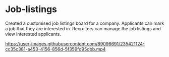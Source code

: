 # Job-listings

Created a customised job listings board for a company. Applicants can mark a job that they are interested in. Recruiters can manage the job listings and view interested applicants.

https://user-images.githubusercontent.com/89096691/235421124-cc35c381-a453-4156-856d-5f359fd95dbb.mp4

